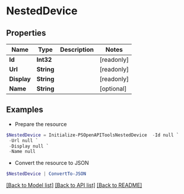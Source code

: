# NestedDevice
## Properties

Name | Type | Description | Notes
------------ | ------------- | ------------- | -------------
**Id** | **Int32** |  | [readonly] 
**Url** | **String** |  | [readonly] 
**Display** | **String** |  | [readonly] 
**Name** | **String** |  | [optional] 

## Examples

- Prepare the resource
```powershell
$NestedDevice = Initialize-PSOpenAPIToolsNestedDevice  -Id null `
 -Url null `
 -Display null `
 -Name null
```

- Convert the resource to JSON
```powershell
$NestedDevice | ConvertTo-JSON
```

[[Back to Model list]](../README.md#documentation-for-models) [[Back to API list]](../README.md#documentation-for-api-endpoints) [[Back to README]](../README.md)

